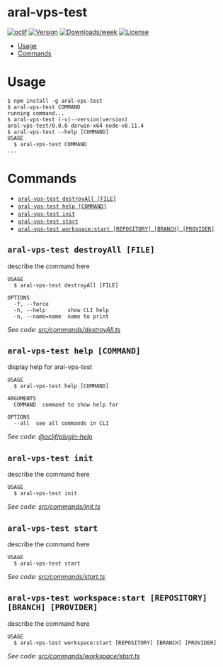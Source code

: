 aral-vps-test
=============



[![oclif](https://img.shields.io/badge/cli-oclif-brightgreen.svg)](https://oclif.io)
[![Version](https://img.shields.io/npm/v/aral-vps-test.svg)](https://npmjs.org/package/aral-vps-test)
[![Downloads/week](https://img.shields.io/npm/dw/aral-vps-test.svg)](https://npmjs.org/package/aral-vps-test)
[![License](https://img.shields.io/npm/l/aral-vps-test.svg)](https://github.com/11arn11/aral-vps-test/blob/master/package.json)

<!-- toc -->
* [Usage](#usage)
* [Commands](#commands)
<!-- tocstop -->
# Usage
<!-- usage -->
```sh-session
$ npm install -g aral-vps-test
$ aral-vps-test COMMAND
running command...
$ aral-vps-test (-v|--version|version)
aral-vps-test/0.0.0 darwin-x64 node-v8.11.4
$ aral-vps-test --help [COMMAND]
USAGE
  $ aral-vps-test COMMAND
...
```
<!-- usagestop -->
# Commands
<!-- commands -->
* [`aral-vps-test destroyAll [FILE]`](#aral-vps-test-destroyall-file)
* [`aral-vps-test help [COMMAND]`](#aral-vps-test-help-command)
* [`aral-vps-test init`](#aral-vps-test-init)
* [`aral-vps-test start`](#aral-vps-test-start)
* [`aral-vps-test workspace:start [REPOSITORY] [BRANCH] [PROVIDER]`](#aral-vps-test-workspacestart-repository-branch-provider)

## `aral-vps-test destroyAll [FILE]`

describe the command here

```
USAGE
  $ aral-vps-test destroyAll [FILE]

OPTIONS
  -f, --force
  -h, --help       show CLI help
  -n, --name=name  name to print
```

_See code: [src/commands/destroyAll.ts](https://github.com/11arn11/aral-vps-test/blob/v0.0.0/src/commands/destroyAll.ts)_

## `aral-vps-test help [COMMAND]`

display help for aral-vps-test

```
USAGE
  $ aral-vps-test help [COMMAND]

ARGUMENTS
  COMMAND  command to show help for

OPTIONS
  --all  see all commands in CLI
```

_See code: [@oclif/plugin-help](https://github.com/oclif/plugin-help/blob/v2.1.6/src/commands/help.ts)_

## `aral-vps-test init`

describe the command here

```
USAGE
  $ aral-vps-test init
```

_See code: [src/commands/init.ts](https://github.com/11arn11/aral-vps-test/blob/v0.0.0/src/commands/init.ts)_

## `aral-vps-test start`

describe the command here

```
USAGE
  $ aral-vps-test start
```

_See code: [src/commands/start.ts](https://github.com/11arn11/aral-vps-test/blob/v0.0.0/src/commands/start.ts)_

## `aral-vps-test workspace:start [REPOSITORY] [BRANCH] [PROVIDER]`

describe the command here

```
USAGE
  $ aral-vps-test workspace:start [REPOSITORY] [BRANCH] [PROVIDER]
```

_See code: [src/commands/workspace/start.ts](https://github.com/11arn11/aral-vps-test/blob/v0.0.0/src/commands/workspace/start.ts)_
<!-- commandsstop -->
